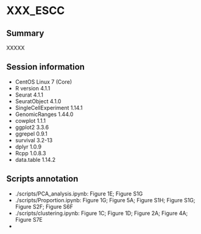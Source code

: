 # XXX_ESCC

## Summary
XXXXX


## Session information
* CentOS Linux 7 (Core)
* R version 4.1.1
* Seurat 4.1.1
* SeuratObject 4.1.0
* SingleCellExperiment 1.14.1
* GenomicRanges 1.44.0
* cowplot 1.1.1
* ggplot2 3.3.6
* ggrepel 0.9.1
* survival 3.2-13
* dplyr 1.0.9
* Rcpp 1.0.8.3
* data.table 1.14.2



## Scripts annotation
* ./scripts/PCA_analysis.ipynb: Figure 1E; Figure S1G
* ./scripts/Proportion.ipynb: Figure 1G; Figure 5A; Figure S1H; Figure S1G; Figure S2F; Figure S6F
* ./scripts/clustering.ipynb: Figure 1C; Figure 1D; Figure 2A; Figure 4A; Figure S7E
* 

